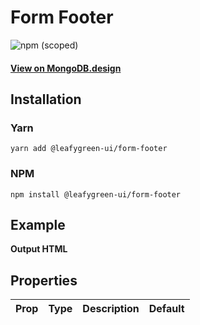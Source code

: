# Form Footer

![npm (scoped)](https://img.shields.io/npm/v/@leafygreen-ui/form-footer.svg)

#### [View on MongoDB.design](https://www.mongodb.design/component/form-footer/example/)

## Installation

### Yarn

```shell
yarn add @leafygreen-ui/form-footer
```

### NPM

```shell
npm install @leafygreen-ui/form-footer
```

## Example

**Output HTML**

## Properties

| Prop | Type | Description | Default |
| ---- | ---- | ----------- | ------- |
